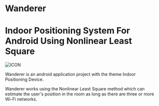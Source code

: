 # Wanderer

# Indoor Positioning System For Android Using Nonlinear Least Square

![ICON](https://user-images.githubusercontent.com/54945213/226259920-392293e7-ed59-4cb3-ad2b-435a11654e3b.png)

Wanderer is an android application project with the theme Indoor Positioning Device. 

Wanderer works using the Nonlinear Least Square method which can estimate the user's position in the room as long as there are three or more Wi-Fi networks.
